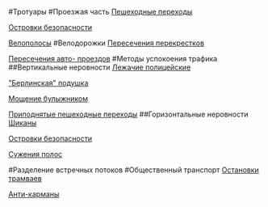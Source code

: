 #Тротуары
#Проезжая часть
[Пешеходные переходы](roadway/crosswalk/crosswalk.md)

[Островки безопасности](roadway/safety_island/safety_island.md)

[Велополосы](roadway/bike_lanes/bike_lanes.md)
#Велодорожки
[Пересечения перекрестков](bike-plan/intersections.md)

[Пересечения авто- проездов](bike-plan/road_train_intersections.md)
#Методы успокоения трафика
##Вертикальные неровности
[Лежачие полицейские](traffic-calming/horizontally/Speed_bumps.md)

["Берлинская" подушка](traffic-calming/horizontally/Berlin_pillow.md)

[Мощение булыжником](traffic-calming/horizontally/cobblestones.md)

[Приподнятые пешеходные переходы](traffic-calming/horizontally/Elevated_crosswalks.md)
##Горизонтальные неровности
[Шиканы](traffic-calming/vertically/Chicanes.md)

[Островки безопасности](traffic-calming/vertically/safety_island.md)

[Сужения полос](traffic-calming/vertically/narrowing_lanes.md)

#Разделение встречных  потоков
#Общественный транспорт
[Остановки трамваев](public_transport/tram.md)

[Анти-карманы](public_transport/stops.md)